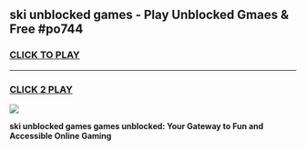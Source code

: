 
## ski unblocked games - Play Unblocked Gmaes & Free #po744
<h3>
<a href="https://premium.freeplayer.one?title=ski_unblocked_games&ref=03M">CLICK TO PLAY</a></h3>
<hr>

<h3>
<a href="https://premium.freeplayer.one?title=ski_unblocked_games&ref=03M">CLICK 2 PLAY</a>
  
</h3>

<a href="https://premium.freeplayer.one?title=ski_unblocked_games&ref=03M"><img src="https://clearcache.store/games.png"></a>


**ski unblocked games games unblocked: Your Gateway to Fun and Accessible Online Gaming**
